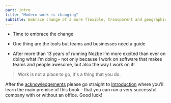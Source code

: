 ```yaml
---
part: intro
title: "Modern work is changing"
subtitle: Embrace change of a more flexible, transparent and geographically dispersed work
---
```


- Time to embrace the change

- One thing are the tools but teams and businesses need a guide

- After more than 13 years of running Nozbe I’m more excited than ever on doing what I’m doing - not only because I work on software that makes teams and people awesome, but also the way I work on it!

> Work is not a place to go, it's a thing that you do.

After the [acknowledgements](/book/acknowledgements) please go straight to [Introduction](/book/introduction) where you'll learn the main premise of this book - that you can run a very successful company with or without an office. Good luck!
